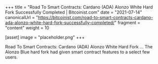 +++
title = "Road To Smart Contracts: Cardano (ADA) Alonzo White Hard Fork Successfully Completed | Bitcoinist.com"
date = "2021-07-14"
canonicalUrl = "https://bitcoinist.com/road-to-smart-contracts-cardano-ada-alonzo-white-hard-fork-successfully-completed/"
fragment = "content"
weight = 10

[asset]
    image = "placeholder.png"
+++

Road To Smart Contracts: Cardano (ADA) Alonzo White Hard Fork ... The 
Alonzo Blue hard fork had given smart contract features to a select few 
users.

